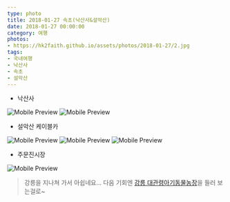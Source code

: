 ```yaml
---
type: photo
title: 2018-01-27 속초(낙산사&설악산)
date: 2018-01-27 00:00:00
category: 여행
photos:
- https://hk2faith.github.io/assets/photos/2018-01-27/2.jpg
tags:
- 국내여행
- 낙산사
- 속초
- 설악산
---
```


<!-- more -->

* 낙산사

![Mobile Preview](https://hk2faith.github.io/assets/photos/2018-01-27/1.jpg)
![Mobile Preview](https://hk2faith.github.io/assets/photos/2018-01-27/4.jpg)

* 설악산 케이블카

![Mobile Preview](https://hk2faith.github.io/assets/photos/2018-01-27/3.jpg)
![Mobile Preview](https://hk2faith.github.io/assets/photos/2018-01-27/20.jpg)
![Mobile Preview](https://hk2faith.github.io/assets/photos/2018-01-27/21.jpg)

* 주문진시장

![Mobile Preview](https://hk2faith.github.io/assets/photos/2018-01-27/10.jpg)

> 강릉을 지나쳐 가서 아쉽네요... 다음 기회엔 [강릉 대관령아기동물농장](http://xn--zb0bow27elwbc5a70pjyf5lxz2e.kr/)을 들러 보는걸로~
